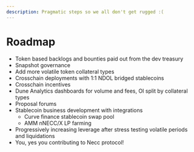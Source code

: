 ```yaml
---
description: Pragmatic steps so we all don't get rugged :(
---
```


# Roadmap

* Token based backlogs and bounties paid out from the dev treasury
* Snapshot governance
* Add more volatile token collateral types
* Crosschain deployments with 1:1 NDOL bridged stablecoins
* Crosschain incentives
* Dune Analytics dashboards for volume and fees, OI split by collateral types
* Proposal forums
* Stablecoin business development with integrations
  * Curve finance stablecoin swap pool
  * AMM nNECC/X LP farming
* Progressively increasing leverage after stress testing volatile periods and liquidations
* You, yes you contributing to Necc protocol!
